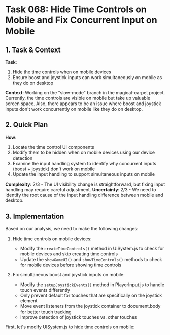 # Task 068: Hide Time Controls on Mobile and Fix Concurrent Input on Mobile

## 1. Task & Context
**Task**: 
1. Hide the time controls when on mobile devices
2. Ensure boost and joystick inputs can work simultaneously on mobile as they do on desktop

**Context**: 
Working on the "slow-mode" branch in the magical-carpet project. Currently, the time controls are visible on mobile but take up valuable screen space. Also, there appears to be an issue where boost and joystick inputs don't work concurrently on mobile like they do on desktop.

## 2. Quick Plan
**How**:
1. Locate the time control UI components
2. Modify them to be hidden when on mobile devices using our device detection
3. Examine the input handling system to identify why concurrent inputs (boost + joystick) don't work on mobile
4. Update the input handling to support simultaneous inputs on mobile

**Complexity**: 2/3 - The UI visibility change is straightforward, but fixing input handling may require careful adjustment.
**Uncertainty**: 2/3 - We need to identify the root cause of the input handling difference between mobile and desktop.

## 3. Implementation
Based on our analysis, we need to make the following changes:

1. Hide time controls on mobile devices:
   - Modify the `createTimeControls()` method in UISystem.js to check for mobile devices and skip creating time controls
   - Update the `showGameUI()` and `showTimeControls()` methods to check for mobile devices before showing time controls

2. Fix simultaneous boost and joystick inputs on mobile:
   - Modify the `setupJoystickEvents()` method in PlayerInput.js to handle touch events differently
   - Only prevent default for touches that are specifically on the joystick element
   - Move event listeners from the joystick container to document.body for better touch tracking
   - Improve detection of joystick touches vs. other touches

First, let's modify UISystem.js to hide time controls on mobile:
